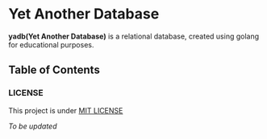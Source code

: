 # Yet Another Database

**yadb(Yet Another Database)** is a relational database, created using
golang for educational purposes.

## Table of Contents

### LICENSE

This project is under [MIT LICENSE](LICENSE)

_To be updated_
